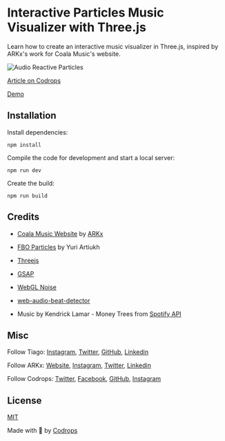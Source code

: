 # Interactive Particles Music Visualizer with Three.js

Learn how to create an interactive music visualizer in Three.js, inspired by ARKx's work for Coala Music's website.

![Audio Reactive Particles](https://codrops-1f606.kxcdn.com/codrops/wp-content/uploads/2023/12/feature_particles-visualizer_high.gif)

[Article on Codrops](https://tympanus.net/codrops/?p=74700)

[Demo](https://tympanus.net/Tutorials/InteractiveParticlesMusicVisualizer/)

## Installation

Install dependencies:

```
npm install
```

Compile the code for development and start a local server:

```
npm run dev
```

Create the build:

```
npm run build
```

## Credits

- [Coala Music Website](https://coalamusic.com/) by [ARKx](https://arkx.cc)
- [FBO Particles](https://www.youtube.com/watch?v=oLH00MXTqNg) by Yuri Artiukh
- [Threejs](https://threejs.org/)
- [GSAP](https://gsap.com/)
- [WebGL Noise](https://github.com/ashima/webgl-noise)
- [web-audio-beat-detector](https://github.com/chrisguttandin/web-audio-beat-detector)

- Music by Kendrick Lamar - Money Trees from [Spotify API](https://developer.spotify.com/documentation/web-api/reference/get-track)

## Misc

Follow Tiago: [Instagram](https://instagram.com/tgcnzn), [Twitter](https://twitter.com/tgcnzn), [GitHub](https://github.com/tgcnzn), [Linkedin](https://www.linkedin.com/in/tcanzian/)

Follow ARKx: [Website](https://arkx.cc), [Instagram](https://instagram.com/arkx_cc), [Twitter](https://twitter.com/arkx_cc), [Linkedin](https://www.linkedin.com/company/arkx/)

Follow Codrops: [Twitter](http://www.twitter.com/codrops), [Facebook](http://www.facebook.com/codrops), [GitHub](https://github.com/codrops), [Instagram](https://www.instagram.com/codropsss/)

## License

[MIT](LICENSE)

Made with :blue_heart: by [Codrops](http://www.codrops.com)

